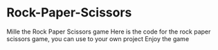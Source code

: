 # Rock-Paper-Scissors
Mille the Rock Paper Scissors game 
Here is the code for the rock paper scissors game, you can use to your own project
Enjoy the game
